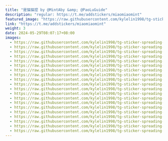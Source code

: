```yaml
---
title: "是猫猫捏 by @MintAby &amp; @PaoLuGuide"
description: "regular: https://t.me/addstickers/miaomiaomint"
featured_image: "https://raw.githubusercontent.com/kylelin1998/tg-sticker-spreading-worldwide-images/main/img/3611eb0a-f69e-4c50-947f-f3651dd6422e.jpg"
link: "https://t.me/addstickers/miaomiaomint"
weight: 3
date: 2024-05-29T08:07:17+08:00
images:
  - https://raw.githubusercontent.com/kylelin1998/tg-sticker-spreading-worldwide-images/main/img/3611eb0a-f69e-4c50-947f-f3651dd6422e.jpg
  - https://raw.githubusercontent.com/kylelin1998/tg-sticker-spreading-worldwide-images/main/img/b5cb619c-6387-4724-a480-269311edb131.jpg
  - https://raw.githubusercontent.com/kylelin1998/tg-sticker-spreading-worldwide-images/main/img/1c9dc974-eceb-4a8e-974e-fc5b880edf49.jpg
  - https://raw.githubusercontent.com/kylelin1998/tg-sticker-spreading-worldwide-images/main/img/eaf52e13-ce9a-4266-ac27-111e752cf962.jpg
  - https://raw.githubusercontent.com/kylelin1998/tg-sticker-spreading-worldwide-images/main/img/edda4be2-7a77-4acd-b8da-02ffc710d11f.jpg
  - https://raw.githubusercontent.com/kylelin1998/tg-sticker-spreading-worldwide-images/main/img/566a8c5c-14b0-466e-8568-aa01c033ee3c.jpg
  - https://raw.githubusercontent.com/kylelin1998/tg-sticker-spreading-worldwide-images/main/img/df302bda-bb62-4768-8f66-d9b025af6035.jpg
  - https://raw.githubusercontent.com/kylelin1998/tg-sticker-spreading-worldwide-images/main/img/f53c5666-ef04-4915-b6da-b6f299a912da.jpg
  - https://raw.githubusercontent.com/kylelin1998/tg-sticker-spreading-worldwide-images/main/img/243d600c-b6af-4db2-90f8-6238e9dc90c0.jpg
  - https://raw.githubusercontent.com/kylelin1998/tg-sticker-spreading-worldwide-images/main/img/52ae61c9-9092-428f-a521-c6bff0bd7b39.jpg
  - https://raw.githubusercontent.com/kylelin1998/tg-sticker-spreading-worldwide-images/main/img/b36856c8-a43c-42dd-8c14-f7f916e00f7e.jpg
  - https://raw.githubusercontent.com/kylelin1998/tg-sticker-spreading-worldwide-images/main/img/4837d69d-4ecc-4603-af33-61f5edc430fc.jpg
  - https://raw.githubusercontent.com/kylelin1998/tg-sticker-spreading-worldwide-images/main/img/00bd26e5-c6c2-4664-8239-e6f9ee637f9f.jpg
  - https://raw.githubusercontent.com/kylelin1998/tg-sticker-spreading-worldwide-images/main/img/7591c424-2959-4a10-8e69-329365539087.jpg
  - https://raw.githubusercontent.com/kylelin1998/tg-sticker-spreading-worldwide-images/main/img/2d735ce1-6175-4ea3-852b-80074187655b.jpg
  - https://raw.githubusercontent.com/kylelin1998/tg-sticker-spreading-worldwide-images/main/img/0e34c21f-1dc9-446e-aa5a-f4f65abbf43b.jpg
  - https://raw.githubusercontent.com/kylelin1998/tg-sticker-spreading-worldwide-images/main/img/971f07b2-800b-48a6-b839-4336bc3f20e0.jpg
  - https://raw.githubusercontent.com/kylelin1998/tg-sticker-spreading-worldwide-images/main/img/35f69826-eaf6-4ba8-8c99-9e8cb3baddf6.jpg
  - https://raw.githubusercontent.com/kylelin1998/tg-sticker-spreading-worldwide-images/main/img/8600901c-c1e9-45a1-a3f2-ebcdd7d31c23.jpg
  - https://raw.githubusercontent.com/kylelin1998/tg-sticker-spreading-worldwide-images/main/img/0359c3ef-0f5e-474f-bac8-f8f74f228692.jpg
---
```

